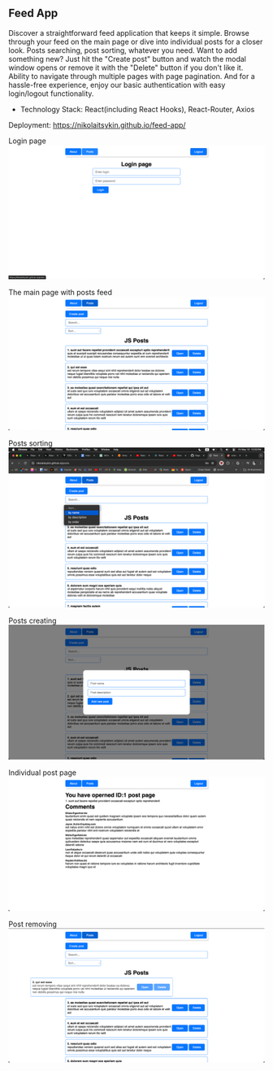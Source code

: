 ## Feed App

Discover a straightforward feed application that keeps it simple. Browse through your feed on the main page or dive into individual posts for a closer look. Posts searching, post sorting, whatever you need. Want to add something new? Just hit the "Create post" button and watch the modal window opens or remove it with the "Delete" button if you don't like it. Ability to navigate through multiple pages with page pagination. And for a hassle-free experience, enjoy our basic authentication with easy login/logout functionality.

+ Technology Stack: React(including React Hooks), React-Router, Axios

Deployment: https://nikolaitsykin.github.io/feed-app/

Login page
![Getting Started](src/images/login_page.png)

The main page with posts feed
![Main page](src/images/main-feed-page.png)

Posts sorting 
![Posts sorting](src/images/post_sort.png)

Posts creating
![Add post](src/images/add-post.png)

Individual post page
![Post page](src/images/single_post_page.png)

Post removing
![Post remove](src/images/post_delete_animation.png)







